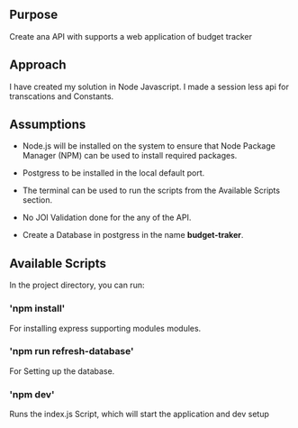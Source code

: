 ## Purpose
Create ana API with supports a web application of budget tracker<br>

## Approach
I have created my solution in Node Javascript. I made a session less api for transcations and Constants.<br>

## Assumptions
* Node.js will be installed on the system to ensure that Node Package Manager (NPM) can be used to install required packages.<br>
* Postgress to be installed in the local default port.<br>
* The terminal can be used to run the scripts from the Available Scripts section.<br>
* No JOI Validation done for the any of the API.<br>

* Create a Database in postgress in the name <b>budget-traker</b>. 

## Available Scripts
In the project directory, you can run:<br>

### 'npm install'
For installing express supporting modules modules.<br>

### 'npm run refresh-database'
For Setting up the database.<br>

### 'npm dev'
Runs the index.js Script, which will start the application and dev setup<br>
